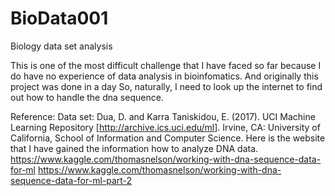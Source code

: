 # BioData001
Biology data set analysis

This is one of the most difficult challenge that I have faced so far because I do have no experience of data analysis in bioinfomatics.
And originally this project was done in a day 
So, naturally, I need to look up the internet to find out how to handle the dna sequence.


Reference:
Data set: Dua, D. and Karra Taniskidou, E. (2017). UCI Machine Learning Repository [http://archive.ics.uci.edu/ml]. Irvine, CA: University of California, School of Information and Computer Science.
Here is the website that I have gained the information how to analyze DNA data.
https://www.kaggle.com/thomasnelson/working-with-dna-sequence-data-for-ml
https://www.kaggle.com/thomasnelson/working-with-dna-sequence-data-for-ml-part-2




